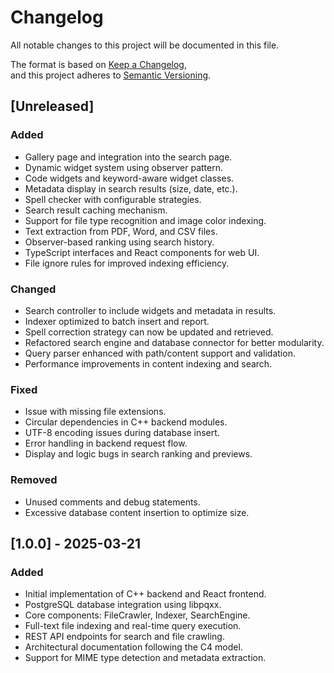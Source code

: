 # Changelog

All notable changes to this project will be documented in this file.

The format is based on [Keep a Changelog](https://keepachangelog.com/en/1.1.0/),  
and this project adheres to [Semantic Versioning](https://semver.org/spec/v2.0.0.html).

## [Unreleased]

### Added

- Gallery page and integration into the search page.
- Dynamic widget system using observer pattern.
- Code widgets and keyword-aware widget classes.
- Metadata display in search results (size, date, etc.).
- Spell checker with configurable strategies.
- Search result caching mechanism.
- Support for file type recognition and image color indexing.
- Text extraction from PDF, Word, and CSV files.
- Observer-based ranking using search history.
- TypeScript interfaces and React components for web UI.
- File ignore rules for improved indexing efficiency.

### Changed

- Search controller to include widgets and metadata in results.
- Indexer optimized to batch insert and report.
- Spell correction strategy can now be updated and retrieved.
- Refactored search engine and database connector for better modularity.
- Query parser enhanced with path/content support and validation.
- Performance improvements in content indexing and search.

### Fixed

- Issue with missing file extensions.
- Circular dependencies in C++ backend modules.
- UTF-8 encoding issues during database insert.
- Error handling in backend request flow.
- Display and logic bugs in search ranking and previews.

### Removed

- Unused comments and debug statements.
- Excessive database content insertion to optimize size.

## [1.0.0] - 2025-03-21

### Added

- Initial implementation of C++ backend and React frontend.
- PostgreSQL database integration using libpqxx.
- Core components: FileCrawler, Indexer, SearchEngine.
- Full-text file indexing and real-time query execution.
- REST API endpoints for search and file crawling.
- Architectural documentation following the C4 model.
- Support for MIME type detection and metadata extraction.
